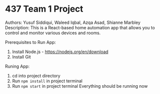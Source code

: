 # 437 Team 1 Project

Authors: Yusuf Siddiqui, Waleed Iqbal, Azqa Asad, Shianne Marbley
Description: This is a React-based home automation app that allows you to control and monitor various devices and rooms.

Prerequisites to Run App:
1. Install Node.js - https://nodejs.org/en/download
2. Install Git

Runing App:
1. cd into project directory
2. Run `npm install` in project terminal
3. Run `npm start` in project terminal
Everything should be running now
